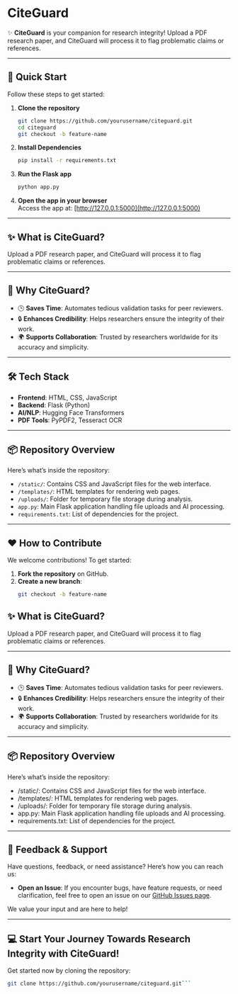 # CiteGuard

✨ **CiteGuard** is your companion for research integrity! Upload a PDF research paper, and CiteGuard will process it to flag problematic claims or references.

---

## 🚀 Quick Start

Follow these steps to get started:

1. **Clone the repository**  
   ```bash
   git clone https://github.com/yourusername/citeguard.git
   cd citeguard
   git checkout -b feature-name
2. **Install Dependencies**  
   ```bash
   pip install -r requirements.txt
3. **Run the Flask app**  
   ```bash
   python app.py
4. **Open the app in your browser**  
   Access the app at: [http://127.0.0.1:5000](http://127.0.0.1:5000)

---

## ✨ What is CiteGuard?

Upload a PDF research paper, and CiteGuard will process it to flag problematic claims or references.

---

## 🤔 Why CiteGuard?

- 🕒 **Saves Time**: Automates tedious validation tasks for peer reviewers.
- 🔒 **Enhances Credibility**: Helps researchers ensure the integrity of their work.
- 🌍 **Supports Collaboration**: Trusted by researchers worldwide for its accuracy and simplicity.

---

## 🛠️ Tech Stack

- **Frontend**: HTML, CSS, JavaScript
- **Backend**: Flask (Python)
- **AI/NLP**: Hugging Face Transformers
- **PDF Tools**: PyPDF2, Tesseract OCR

---

## 📦 Repository Overview

Here’s what’s inside the repository:

- `/static/`: Contains CSS and JavaScript files for the web interface.
- `/templates/`: HTML templates for rendering web pages.
- `/uploads/`: Folder for temporary file storage during analysis.
- `app.py`: Main Flask application handling file uploads and AI processing.
- `requirements.txt`: List of dependencies for the project.

---

## ❤️ How to Contribute

We welcome contributions! To get started:

1. **Fork the repository** on GitHub.
2. **Create a new branch**:
   ```bash
   git checkout -b feature-name
## ✨ What is CiteGuard?

Upload a PDF research paper, and CiteGuard will process it to flag problematic claims or references.

---

## 🤔 Why CiteGuard?

- 🕒 **Saves Time**: Automates tedious validation tasks for peer reviewers.
- 🔒 **Enhances Credibility**: Helps researchers ensure the integrity of their work.
- 🌍 **Supports Collaboration**: Trusted by researchers worldwide for its accuracy and simplicity.

---

## 📦 Repository Overview

Here’s what’s inside the repository:

- /static/: Contains CSS and JavaScript files for the web interface.
- /templates/: HTML templates for rendering web pages.
- /uploads/: Folder for temporary file storage during analysis.
- app.py: Main Flask application handling file uploads and AI processing.
- requirements.txt: List of dependencies for the project.


---

## 📢 Feedback & Support

Have questions, feedback, or need assistance? Here’s how you can reach us:

- **Open an Issue**: If you encounter bugs, have feature requests, or need clarification, feel free to open an issue on our [GitHub Issues page](https://github.com/yourusername/citeguard/issues).

We value your input and are here to help!

---
## 💻 Start Your Journey Towards Research Integrity with CiteGuard!

Get started now by cloning the repository:

```bash
git clone https://github.com/yourusername/citeguard.git```

